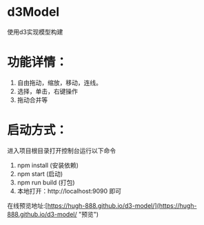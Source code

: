 # d3Model
使用d3实现模型构建

# 功能详情：
1. 自由拖动，缩放，移动，连线。
2. 选择，单击，右键操作
3. 拖动合并等

# 启动方式：
进入项目根目录打开控制台运行以下命令
1. npm install (安装依赖)
2. npm start (启动)
3. npm run build (打包)
4. 本地打开：http://localhost:9090 即可


在线预览地址:[https://hugh-888.github.io/d3-model/](https://hugh-888.github.io/d3-model/ "预览")


